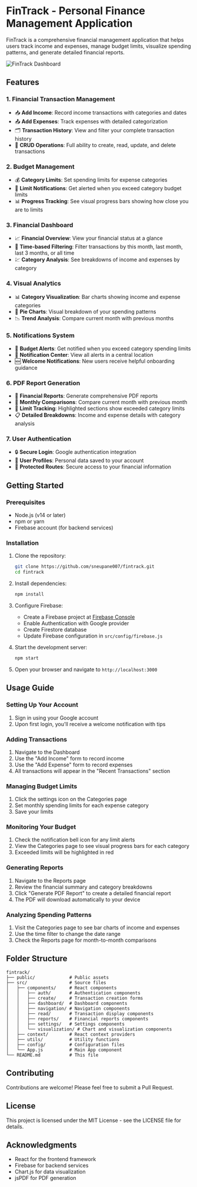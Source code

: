# FinTrack - Personal Finance Management Application

FinTrack is a comprehensive financial management application that helps users track income and expenses, manage budget limits, visualize spending patterns, and generate detailed financial reports.

![FinTrack Dashboard](https://via.placeholder.com/800x400?text=FinTrack+Dashboard)

## Features

### 1. Financial Transaction Management

- 📥 **Add Income**: Record income transactions with categories and dates
- 📤 **Add Expenses**: Track expenses with detailed categorization
- 🗂️ **Transaction History**: View and filter your complete transaction history
- 🧹 **CRUD Operations**: Full ability to create, read, update, and delete transactions

### 2. Budget Management

- 💰 **Category Limits**: Set spending limits for expense categories
- 🔔 **Limit Notifications**: Get alerted when you exceed category budget limits
- 📊 **Progress Tracking**: See visual progress bars showing how close you are to limits

### 3. Financial Dashboard

- 📈 **Financial Overview**: View your financial status at a glance
- 📅 **Time-based Filtering**: Filter transactions by this month, last month, last 3 months, or all time
- 💹 **Category Analysis**: See breakdowns of income and expenses by category

### 4. Visual Analytics

- 📊 **Category Visualization**: Bar charts showing income and expense categories
- 🥧 **Pie Charts**: Visual breakdown of your spending patterns
- 📉 **Trend Analysis**: Compare current month with previous months

### 5. Notifications System

- 🚨 **Budget Alerts**: Get notified when you exceed category spending limits
- 🔔 **Notification Center**: View all alerts in a central location
- 🆕 **Welcome Notifications**: New users receive helpful onboarding guidance

### 6. PDF Report Generation

- 📑 **Financial Reports**: Generate comprehensive PDF reports
- 📆 **Monthly Comparisons**: Compare current month with previous month
- 🎯 **Limit Tracking**: Highlighted sections show exceeded category limits
- 📋 **Detailed Breakdowns**: Income and expense details with category analysis

### 7. User Authentication

- 🔒 **Secure Login**: Google authentication integration
- 👤 **User Profiles**: Personal data saved to your account
- 🔐 **Protected Routes**: Secure access to your financial information

## Getting Started

### Prerequisites

- Node.js (v14 or later)
- npm or yarn
- Firebase account (for backend services)

### Installation

1. Clone the repository:

   ```bash
   git clone https://github.com/sneupane007/fintrack.git
   cd fintrack
   ```

2. Install dependencies:

   ```bash
   npm install
   ```

3. Configure Firebase:

   - Create a Firebase project at [Firebase Console](https://console.firebase.google.com/)
   - Enable Authentication with Google provider
   - Create Firestore database
   - Update Firebase configuration in `src/config/firebase.js`

4. Start the development server:

   ```bash
   npm start
   ```

5. Open your browser and navigate to `http://localhost:3000`

## Usage Guide

### Setting Up Your Account

1. Sign in using your Google account
2. Upon first login, you'll receive a welcome notification with tips

### Adding Transactions

1. Navigate to the Dashboard
2. Use the "Add Income" form to record income
3. Use the "Add Expense" form to record expenses
4. All transactions will appear in the "Recent Transactions" section

### Managing Budget Limits

1. Click the settings icon on the Categories page
2. Set monthly spending limits for each expense category
3. Save your limits

### Monitoring Your Budget

1. Check the notification bell icon for any limit alerts
2. View the Categories page to see visual progress bars for each category
3. Exceeded limits will be highlighted in red

### Generating Reports

1. Navigate to the Reports page
2. Review the financial summary and category breakdowns
3. Click "Generate PDF Report" to create a detailed financial report
4. The PDF will download automatically to your device

### Analyzing Spending Patterns

1. Visit the Categories page to see bar charts of income and expenses
2. Use the time filter to change the date range
3. Check the Reports page for month-to-month comparisons

## Folder Structure

```
fintrack/
├── public/             # Public assets
├── src/                # Source files
│   ├── components/     # React components
│   │   ├── auth/       # Authentication components
│   │   ├── create/     # Transaction creation forms
│   │   ├── dashboard/  # Dashboard components
│   │   ├── navigation/ # Navigation components
│   │   ├── read/       # Transaction display components
│   │   ├── reports/    # Financial reports components
│   │   ├── settings/   # Settings components
│   │   └── visualization/ # Chart and visualization components
│   ├── context/        # React context providers
│   ├── utils/          # Utility functions
│   ├── config/         # Configuration files
│   └── App.js          # Main App component
└── README.md           # This file
```

## Contributing

Contributions are welcome! Please feel free to submit a Pull Request.

## License

This project is licensed under the MIT License - see the LICENSE file for details.

## Acknowledgments

- React for the frontend framework
- Firebase for backend services
- Chart.js for data visualization
- jsPDF for PDF generation

